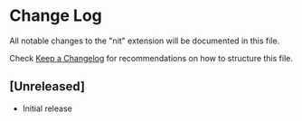# Change Log

All notable changes to the "nit" extension will be documented in this file.

Check [Keep a Changelog](http://keepachangelog.com/) for recommendations on how to structure this file.

## [Unreleased]

- Initial release